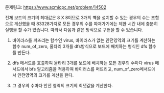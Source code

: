 문제링크: https://www.acmicpc.net/problem/14502

전체 보드의 크기의 최대값은 8 X 8이므로 3개의 벽을 설치할 수 있는 경우의 수는 조합으로 계산했을 때 83328가지로 모든 경우의 수를 따져가기에는
제한 시간 내에 충분히 실행을 할 수가 있습니다. 따라서 다음과 같은 방식으로 구현을 할 수 있습니다.

1. 바이러스를 퍼뜨리는 함수인 virus, 바이러스가 없는 안전영역의 크기를 계산하는 함수 num_of_zero, 울타리 3개를
   dfs방식으로 보드에 배치하는 형식인 dfs 함수를 만든다.

2. dfs 메서드를 호출하여 울타리 3개를 보드에 배치하는 모든 경우의 수마다 virus 메서드에서 bfs 알고리즘을 적용하여 바이러스를
   퍼뜨리고, num_of_zero메서드에서 안전영역의 크기를 계산을 한다.

3. 그 경우의 수마다 안전 영역의 크기의 최댓값을 계산한다.
